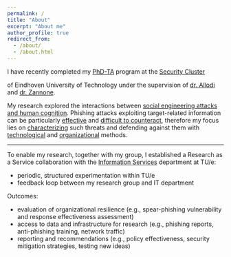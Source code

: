 ```yaml
---
permalink: /
title: "About"
excerpt: "About me"
author_profile: true
redirect_from: 
  - /about/
  - /about.html
---
```


<!-- I have completed the [PhD-TA](https://paolokoelio.github.io/publication/burda_let_2024) program at the [Security Group](https://security1.win.tue.nl) of Eindhoven University of Technology. -->

I have recently completed my [PhD-TA](https://paolokoelio.github.io/publication/burda_let_2024) program at the <a href="https://security1.win.tue.nl" target="_blank">Security Cluster</a>
<!-- [Security Cluster](https://security1.win.tue.nl)  -->
of Eindhoven University of Technology under the supervision of [dr. Allodi](https://lallodi.github.io/) and [dr. Zannone](https://zannone.win.tue.nl/). 

My research explored the interactions between [social engineering attacks and human cognition](https://paolokoelio.github.io/publication/burda_cognition_2023). Phishing attacks exploiting target-related information can be particularly [effective](https://paolokoelio.github.io/publication/burda_testing_2020) and [difficult to counteract](https://paolokoelio.github.io/publication/burda_dont_2020), therefore my focus lies on [characterizing](https://paolokoelio.github.io/publication/burda_dissecting_2021) such threats and defending against them with [technological](https://paolokoelio.github.io/publication/burda_decision-support_2022) and [organizational](https://paolokoelio.github.io/publication/marin_influence_2023) methods.

---

To enable my research, together with my group, I established a Research as a Service collaboration with the [Information Services](https://www.tue.nl/en/our-university/about-the-university/support-services/library-and-information-services/ict-security) department at TU/e:
  * periodic, structured experimentation within TU/e
  * feedback loop between my research group and IT department
  
Outcomes:
  * evaluation of organizational resilience (e.g., spear-phishing vulnerability and response effectiveness assessment)
  * access to data and infrastructure for research (e.g., phishing reports, anti-phishing training, network traffic)
  * reporting and recommendations (e.g., policy effectiveness, security mitigation strategies, testing new ideas)

<!-- Completing a PhD is essentially an exercise of long-term project management where designing short-term goals, making timelines, and managing stakeholders are necessary to meet deadlines.
In this project, I gained experience in asking the right questions and systematically approaching complex problems, such as finding relevant data, designing ways to analyze and understand it, and synthesizing relevant outcomes. 
Getting along and efficiently communicating with others, giving feedback, and mentoring students enabled effective team- and inter-department collaborations. 
Finally, I developed written communication and public speaking skills to share my research with a general and experienced audience.  -->

<!-- To complete the PhD program I had to exercise and develop a set of skills that include:
  - systematic approach to complex problems
  - short and mid-term project managing
  - collaboration and mentoring
  - effective communication, both written and public speaking -->

<!-- Throughout my research I have applied quantitative and qualitative approaches to data collection and analysis, such as scraping, ... 
Moreover, empirical methods to carry out test ... -->
